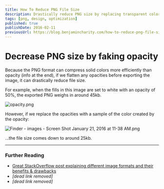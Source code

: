 ```yaml
---
title: How To Reduce PNG File Size
description: Drastically reduce PNG size by replacing transparent colors.
tags: [png, design, optimization]
published: true
publishDate: 2016-02-11
previousUrl: https://blog.benjamincharity.com/how-to-reduce-png-file-size/
---
```


# Decrease PNG size by faking opacity

Because the PNG format can compress solid colors more efficiently than opacity (info at the end), if we flatten any 
opacities before exporting the image, it can drastically reduce file size.

For example, when the fills in this image are set to white with an opacity of 50%, the exported PNG weighs in around 45kb.

![opacity.png](https://blog.benjamincharity.com/content/images/2016/02/opacity_1.png)

However, if we replace the opacities with a sample of the color created by the opacity:

![Finder - images - Screen Shot January 21, 2016 at 11-38 AM.png](https://blog.benjamincharity.com/content/images/2016/02/opacity_2.png)

...the file size comes down to around 25kb.

---

### Further Reading

- [Great StackOverflow post explaining different image formats and their benefits & drawbacks](http://stackoverflow.com/a/7752936/722367)
- _[dead link removed]_
- _[dead link removed]_

